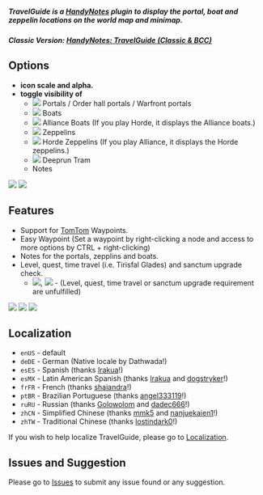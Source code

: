 ##### **TravelGuide is a [HandyNotes](https://www.curseforge.com/wow/addons/handynotes) plugin to display the portal, boat and zeppelin locations on the world map and minimap.**
##### **Classic Version: [HandyNotes: TravelGuide (Classic & BCC)](https://www.curseforge.com/wow/addons/handynotes-travelguide-classic)**

## Options
* **icon scale and alpha.**
* **toggle visibility of**
    * ![](https://i.imgur.com/NIUq9ta.png) Portals / Order hall portals / Warfront portals
    * ![](https://i.imgur.com/H9wPEeD.png) Boats
    * ![](https://i.imgur.com/vfQqSBK.png) Alliance Boats (If you play Horde, it displays the Alliance boats.)
    * ![](https://i.imgur.com/cWTR8xo.png) Zeppelins
    * ![](https://i.imgur.com/HQLt4uh.png) Horde Zeppelins (If you play Alliance, it displays the Horde zeppelins.)
    * ![](https://i.imgur.com/VYJ1NaJ.png) Deeprun Tram
    * Notes

![](https://i.imgur.com/PFHnUDr.png) ![](https://i.imgur.com/1tLgu6C.png)

## Features
* Support for [TomTom](https://www.curseforge.com/wow/addons/tomtom) Waypoints.
* Easy Waypoint (Set a waypoint by right-clicking a node and access to more options by CTRL + right-clicking)
* Notes for the portals, zepplins and boats.
* Level, quest, time travel (i.e. Tirisfal Glades) and sanctum upgrade check.
    * ![](https://i.imgur.com/bOL9btW.png), ![](https://i.imgur.com/PzZ3HAN.png) - (Level, quest, time travel or sanctum upgrade requirement are unfulfilled)

![](https://i.imgur.com/Q8NCjkY.png) ![](https://i.imgur.com/0qTTTAj.png) ![](https://i.imgur.com/MlnVJKC.png)

## Localization
* `enUS` - default
* `deDE` - German (Native locale by Dathwada!)
* `esES` - Spanish (thanks [Irakua](https://www.curseforge.com/members/Irakua)!)
* `esMX` - Latin American Spanish (thanks [Irakua](https://www.curseforge.com/members/Irakua) and [dogstryker](https://www.curseforge.com/members/dogstryker)!)
* `frFR` - French (thanks [shaiandra](https://www.curseforge.com/members/shaiandra)!)
* `ptBR` - Brazilian Portuguese (thanks [angel333119](https://www.curseforge.com/members/angel333119)!)
* `ruRU` - Russian (thanks [Golowolom](https://www.curseforge.com/members/golowolom) and [dadec666](https://www.curseforge.com/members/dadec666)!)
* `zhCN` - Simplified Chinese (thanks [mmk5](https://www.curseforge.com/members/mmk5) and [nanjuekaien1](https://github.com/nanjuekaien1)!)
* `zhTW` - Traditional Chinese (thanks [lostindark0](https://www.curseforge.com/members/lostindark0)!)

If you wish to help localize TravelGuide, please go to [Localization](https://www.curseforge.com/wow/addons/handynotes-travelguide/localization).

## Issues and Suggestion

Please go to [Issues](https://github.com/Dathwada/handynotes-travelguide/issues) to submit any issue found or any suggestion.
